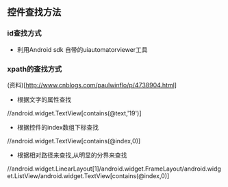 ## 控件查找方法

### id查找方式
* 利用Android sdk 自带的uiautomatorviewer工具

### xpath的查找方式

(资料)[http://www.cnblogs.com/paulwinflo/p/4738904.html]

* 根据文字的属性查找

//android.widget.TextView[contains(@text,'19')]

* 根据控件的index数组下标查找

//android.widget.TextView[contains(@index,0)]

* 根据相对路径来查找,从明显的分界来查找

//android.widget.LinearLayout[1]/android.widget.FrameLayout/android.widget.ListView/android.widget.TextView[contains(@index,0)]